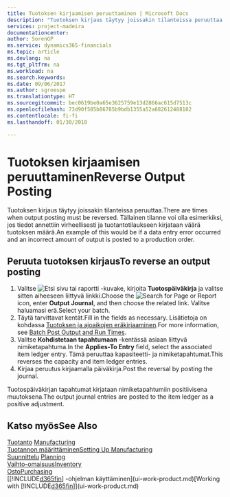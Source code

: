 ```yaml
---
title: Tuotoksen kirjaamisen peruuttaminen | Microsoft Docs
description: "Tuotoksen kirjaus täytyy joissakin tilanteissa peruuttaa. Tällainen tilanne voi olla esimerkiksi, jos tiedot annettiin virheellisesti ja tuotantotilaukseen kirjataan väärä tuotoksen määrä."
services: project-madeira
documentationcenter: 
author: SorenGP
ms.service: dynamics365-financials
ms.topic: article
ms.devlang: na
ms.tgt_pltfrm: na
ms.workload: na
ms.search.keywords: 
ms.date: 09/06/2017
ms.author: sgroespe
ms.translationtype: HT
ms.sourcegitcommit: bec0619be0a65e3625759e13d2866ac615d7513c
ms.openlocfilehash: 73d90f585b86785b9bdb1355a52a682612488182
ms.contentlocale: fi-fi
ms.lasthandoff: 01/30/2018

---
```

# <a name="reverse-output-posting"></a><span data-ttu-id="f059c-104">Tuotoksen kirjaamisen peruuttaminen</span><span class="sxs-lookup"><span data-stu-id="f059c-104">Reverse Output Posting</span></span>
<span data-ttu-id="f059c-105">Tuotoksen kirjaus täytyy joissakin tilanteissa peruuttaa.</span><span class="sxs-lookup"><span data-stu-id="f059c-105">There are times when output posting must be reversed.</span></span> <span data-ttu-id="f059c-106">Tällainen tilanne voi olla esimerkiksi, jos tiedot annettiin virheellisesti ja tuotantotilaukseen kirjataan väärä tuotoksen määrä.</span><span class="sxs-lookup"><span data-stu-id="f059c-106">An example of this would be if a data entry error occurred and an incorrect amount of output is posted to a production order.</span></span>  

## <a name="to-reverse-an-output-posting"></a><span data-ttu-id="f059c-107">Peruuta tuotoksen kirjaus</span><span class="sxs-lookup"><span data-stu-id="f059c-107">To reverse an output posting</span></span>  
1.  <span data-ttu-id="f059c-108">Valitse ![Etsi sivu tai raportti](media/ui-search/search_small.png "Etsi sivu tai raportti -kuvake") -kuvake, kirjoita **Tuotospäiväkirja** ja valitse sitten aiheeseen liittyvä linkki.</span><span class="sxs-lookup"><span data-stu-id="f059c-108">Choose the ![Search for Page or Report](media/ui-search/search_small.png "Search for Page or Report icon") icon, enter **Output Journal**, and then choose the related link.</span></span> <span data-ttu-id="f059c-109">Valitse haluamasi erä.</span><span class="sxs-lookup"><span data-stu-id="f059c-109">Select your batch.</span></span>  
2. <span data-ttu-id="f059c-110">Täytä tarvittavat kentät.</span><span class="sxs-lookup"><span data-stu-id="f059c-110">Fill in the fields as necessary.</span></span> <span data-ttu-id="f059c-111">Lisätietoja on kohdassa [Tuotoksen ja ajoaikojen eräkirjaaminen](production-how-to-post-output-quantity.md).</span><span class="sxs-lookup"><span data-stu-id="f059c-111">For more information, see [Batch Post Output and Run Times](production-how-to-post-output-quantity.md).</span></span>
3.  <span data-ttu-id="f059c-112">Valitse **Kohdistetaan tapahtumaan** -kentässä asiaan liittyvä nimiketapahtuma.</span><span class="sxs-lookup"><span data-stu-id="f059c-112">In the **Applies-To Entry** field, select the associated item ledger entry.</span></span> <span data-ttu-id="f059c-113">Tämä peruuttaa kapasiteetti- ja nimiketapahtumat.</span><span class="sxs-lookup"><span data-stu-id="f059c-113">This reverses the capacity and item ledger entries.</span></span>  
4. <span data-ttu-id="f059c-114">Kirjaa peruutus kirjaamalla päiväkirja.</span><span class="sxs-lookup"><span data-stu-id="f059c-114">Post the reversal by posting the journal.</span></span>  

<span data-ttu-id="f059c-115">Tuotospäiväkirjan tapahtumat kirjataan nimiketapahtumiin positiivisena muutoksena.</span><span class="sxs-lookup"><span data-stu-id="f059c-115">The output journal entries are posted to the item ledger as a positive adjustment.</span></span>  

## <a name="see-also"></a><span data-ttu-id="f059c-116">Katso myös</span><span class="sxs-lookup"><span data-stu-id="f059c-116">See Also</span></span>  
 <span data-ttu-id="f059c-117">[Tuotanto](production-manage-manufacturing.md)  </span><span class="sxs-lookup"><span data-stu-id="f059c-117">[Manufacturing](production-manage-manufacturing.md)  </span></span>  
 [<span data-ttu-id="f059c-118">Tuotannon määrittäminen</span><span class="sxs-lookup"><span data-stu-id="f059c-118">Setting Up Manufacturing</span></span>](production-configure-production-processes.md)  
 <span data-ttu-id="f059c-119">[Suunnittelu](production-planning.md)    </span><span class="sxs-lookup"><span data-stu-id="f059c-119">[Planning](production-planning.md)    </span></span>  
 [<span data-ttu-id="f059c-120">Vaihto-omaisuus</span><span class="sxs-lookup"><span data-stu-id="f059c-120">Inventory</span></span>](inventory-manage-inventory.md)  
 [<span data-ttu-id="f059c-121">Osto</span><span class="sxs-lookup"><span data-stu-id="f059c-121">Purchasing</span></span>](purchasing-manage-purchasing.md)  
 <span data-ttu-id="f059c-122">[[!INCLUDE[d365fin](includes/d365fin_md.md)] -ohjelman käyttäminen](ui-work-product.md)</span><span class="sxs-lookup"><span data-stu-id="f059c-122">[Working with [!INCLUDE[d365fin](includes/d365fin_md.md)]](ui-work-product.md)</span></span>  

